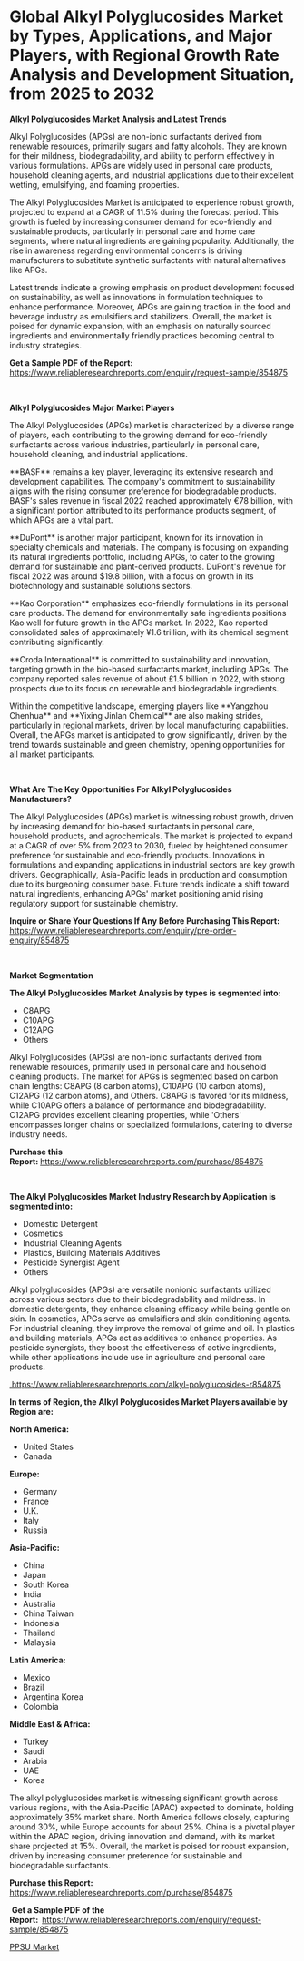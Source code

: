 <p><h1>Global Alkyl Polyglucosides Market by Types, Applications, and Major Players, with Regional Growth Rate Analysis and Development Situation, from 2025 to 2032</h1></p><p><strong>Alkyl Polyglucosides Market Analysis and Latest Trends</strong></p>
<p><p>Alkyl Polyglucosides (APGs) are non-ionic surfactants derived from renewable resources, primarily sugars and fatty alcohols. They are known for their mildness, biodegradability, and ability to perform effectively in various formulations. APGs are widely used in personal care products, household cleaning agents, and industrial applications due to their excellent wetting, emulsifying, and foaming properties.</p><p>The Alkyl Polyglucosides Market is anticipated to experience robust growth, projected to expand at a CAGR of 11.5% during the forecast period. This growth is fueled by increasing consumer demand for eco-friendly and sustainable products, particularly in personal care and home care segments, where natural ingredients are gaining popularity. Additionally, the rise in awareness regarding environmental concerns is driving manufacturers to substitute synthetic surfactants with natural alternatives like APGs.</p><p>Latest trends indicate a growing emphasis on product development focused on sustainability, as well as innovations in formulation techniques to enhance performance. Moreover, APGs are gaining traction in the food and beverage industry as emulsifiers and stabilizers. Overall, the market is poised for dynamic expansion, with an emphasis on naturally sourced ingredients and environmentally friendly practices becoming central to industry strategies.</p></p>
<p><strong>Get a Sample PDF of the Report:&nbsp;</strong> <a href="https://www.reliableresearchreports.com/enquiry/request-sample/854875?utm_campaign=2734&utm_medium=2&utm_source=Github&utm_content=ia&utm_term=31032025&utm_id=alkyl-polyglucosides">https://www.reliableresearchreports.com/enquiry/request-sample/854875</a></p>
<p>&nbsp;</p>
<p><strong>Alkyl Polyglucosides Major Market Players</strong></p>
<p><p>The Alkyl Polyglucosides (APGs) market is characterized by a diverse range of players, each contributing to the growing demand for eco-friendly surfactants across various industries, particularly in personal care, household cleaning, and industrial applications.</p><p>**BASF** remains a key player, leveraging its extensive research and development capabilities. The company's commitment to sustainability aligns with the rising consumer preference for biodegradable products. BASF's sales revenue in fiscal 2022 reached approximately €78 billion, with a significant portion attributed to its performance products segment, of which APGs are a vital part.</p><p>**DuPont** is another major participant, known for its innovation in specialty chemicals and materials. The company is focusing on expanding its natural ingredients portfolio, including APGs, to cater to the growing demand for sustainable and plant-derived products. DuPont's revenue for fiscal 2022 was around $19.8 billion, with a focus on growth in its biotechnology and sustainable solutions sectors.</p><p>**Kao Corporation** emphasizes eco-friendly formulations in its personal care products. The demand for environmentally safe ingredients positions Kao well for future growth in the APGs market. In 2022, Kao reported consolidated sales of approximately ¥1.6 trillion, with its chemical segment contributing significantly.</p><p>**Croda International** is committed to sustainability and innovation, targeting growth in the bio-based surfactants market, including APGs. The company reported sales revenue of about £1.5 billion in 2022, with strong prospects due to its focus on renewable and biodegradable ingredients.</p><p>Within the competitive landscape, emerging players like **Yangzhou Chenhua** and **Yixing Jinlan Chemical** are also making strides, particularly in regional markets, driven by local manufacturing capabilities. Overall, the APGs market is anticipated to grow significantly, driven by the trend towards sustainable and green chemistry, opening opportunities for all market participants.</p></p>
<p>&nbsp;</p>
<p><strong>What Are The Key Opportunities For Alkyl Polyglucosides Manufacturers?</strong></p>
<p><p>The Alkyl Polyglucosides (APGs) market is witnessing robust growth, driven by increasing demand for bio-based surfactants in personal care, household products, and agrochemicals. The market is projected to expand at a CAGR of over 5% from 2023 to 2030, fueled by heightened consumer preference for sustainable and eco-friendly products. Innovations in formulations and expanding applications in industrial sectors are key growth drivers. Geographically, Asia-Pacific leads in production and consumption due to its burgeoning consumer base. Future trends indicate a shift toward natural ingredients, enhancing APGs' market positioning amid rising regulatory support for sustainable chemistry.</p></p>
<p><strong>Inquire or Share Your Questions If Any Before Purchasing This Report:</strong> <a href="https://www.reliableresearchreports.com/enquiry/pre-order-enquiry/854875?utm_campaign=2734&utm_medium=2&utm_source=Github&utm_content=ia&utm_term=31032025&utm_id=alkyl-polyglucosides">https://www.reliableresearchreports.com/enquiry/pre-order-enquiry/854875</a></p>
<p>&nbsp;</p>
<p><strong>Market Segmentation</strong></p>
<p><strong>The Alkyl Polyglucosides Market Analysis by types is segmented into:</strong></p>
<p><ul><li>C8APG</li><li>C10APG</li><li>C12APG</li><li>Others</li></ul></p>
<p><p>Alkyl Polyglucosides (APGs) are non-ionic surfactants derived from renewable resources, primarily used in personal care and household cleaning products. The market for APGs is segmented based on carbon chain lengths: C8APG (8 carbon atoms), C10APG (10 carbon atoms), C12APG (12 carbon atoms), and Others. C8APG is favored for its mildness, while C10APG offers a balance of performance and biodegradability. C12APG provides excellent cleaning properties, while 'Others' encompasses longer chains or specialized formulations, catering to diverse industry needs.</p></p>
<p><strong>Purchase this Report:&nbsp;</strong><a href="https://www.reliableresearchreports.com/purchase/854875?utm_campaign=2734&utm_medium=2&utm_source=Github&utm_content=ia&utm_term=31032025&utm_id=alkyl-polyglucosides">https://www.reliableresearchreports.com/purchase/854875</a></p>
<p>&nbsp;</p>
<p><strong>The Alkyl Polyglucosides Market Industry Research by Application is segmented into:</strong></p>
<p><ul><li>Domestic Detergent</li><li>Cosmetics</li><li>Industrial Cleaning Agents</li><li>Plastics, Building Materials Additives</li><li>Pesticide Synergist Agent</li><li>Others</li></ul></p>
<p><p>Alkyl polyglucosides (APGs) are versatile nonionic surfactants utilized across various sectors due to their biodegradability and mildness. In domestic detergents, they enhance cleaning efficacy while being gentle on skin. In cosmetics, APGs serve as emulsifiers and skin conditioning agents. For industrial cleaning, they improve the removal of grime and oil. In plastics and building materials, APGs act as additives to enhance properties. As pesticide synergists, they boost the effectiveness of active ingredients, while other applications include use in agriculture and personal care products.</p></p>
<p><a href="https://www.reliableresearchreports.com/alkyl-polyglucosides-r854875?utm_campaign=2734&utm_medium=2&utm_source=Github&utm_content=ia&utm_term=31032025&utm_id=alkyl-polyglucosides">&nbsp;https://www.reliableresearchreports.com/alkyl-polyglucosides-r854875</a></p>
<p><strong>In terms of Region, the Alkyl Polyglucosides Market Players available by Region are:</strong></p>
<p>
    <p> <strong> North America: </strong>
        <ul>
            <li>United States</li>
            <li>Canada</li>
        </ul>
        </p> 
    <p> <strong> Europe: </strong>
        <ul>
            <li>Germany</li>
            <li>France</li>
            <li>U.K.</li>
            <li>Italy</li>
            <li>Russia</li>
        </ul>
        </p> 
    <p> <strong> Asia-Pacific: </strong>
        <ul>
            <li>China</li>
            <li>Japan</li>
            <li>South Korea</li>
            <li>India</li>
            <li>Australia</li>
            <li>China Taiwan</li>
            <li>Indonesia</li>
            <li>Thailand</li>
            <li>Malaysia</li>
        </ul>
        </p> 
    <p> <strong> Latin America: </strong>
        <ul>
            <li>Mexico</li>
            <li>Brazil</li>
            <li>Argentina Korea</li>
            <li>Colombia</li>
        </ul>
        </p> 
    <p> <strong> Middle East & Africa: </strong>
        <ul>
            <li>Turkey</li>
            <li>Saudi</li>
            <li>Arabia</li>
            <li>UAE</li>
            <li>Korea</li>
        </ul>
    </p>
    </p>
<p><p>The alkyl polyglucosides market is witnessing significant growth across various regions, with the Asia-Pacific (APAC) expected to dominate, holding approximately 35% market share. North America follows closely, capturing around 30%, while Europe accounts for about 25%. China is a pivotal player within the APAC region, driving innovation and demand, with its market share projected at 15%. Overall, the market is poised for robust expansion, driven by increasing consumer preference for sustainable and biodegradable surfactants.</p></p>
<p><strong>Purchase this Report: </strong><a href="https://www.reliableresearchreports.com/purchase/854875?utm_campaign=2734&utm_medium=2&utm_source=Github&utm_content=ia&utm_term=31032025&utm_id=alkyl-polyglucosides">https://www.reliableresearchreports.com/purchase/854875</a></p>
<p>&nbsp;<strong>Get a Sample PDF of the Report:&nbsp;&nbsp;</strong><a href="https://www.reliableresearchreports.com/enquiry/request-sample/854875?utm_campaign=2734&utm_medium=2&utm_source=Github&utm_content=ia&utm_term=31032025&utm_id=alkyl-polyglucosides">https://www.reliableresearchreports.com/enquiry/request-sample/854875</a></p>
<p><strong></strong></p>
<p><p><a href="https://github.com/failarustic/Market-Research-Report-List-1/blob/main/ppsu-market.md?utm_campaign=2734&utm_medium=2&utm_source=Github&utm_content=ia&utm_term=31032025&utm_id=alkyl-polyglucosides">PPSU Market</a></p></p>
